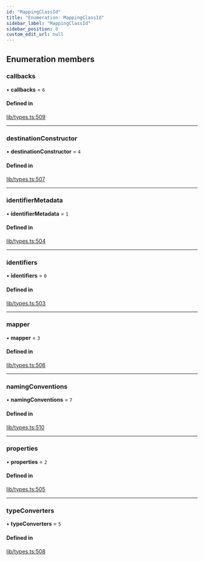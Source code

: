 ```yaml
---
id: "MappingClassId"
title: "Enumeration: MappingClassId"
sidebar_label: "MappingClassId"
sidebar_position: 0
custom_edit_url: null
---
```


## Enumeration members

### callbacks

• **callbacks** = `6`

#### Defined in

[lib/types.ts:509](https://github.com/nartc/mapper/blob/3ff1b7bf/packages/core/src/lib/types.ts#L509)

___

### destinationConstructor

• **destinationConstructor** = `4`

#### Defined in

[lib/types.ts:507](https://github.com/nartc/mapper/blob/3ff1b7bf/packages/core/src/lib/types.ts#L507)

___

### identifierMetadata

• **identifierMetadata** = `1`

#### Defined in

[lib/types.ts:504](https://github.com/nartc/mapper/blob/3ff1b7bf/packages/core/src/lib/types.ts#L504)

___

### identifiers

• **identifiers** = `0`

#### Defined in

[lib/types.ts:503](https://github.com/nartc/mapper/blob/3ff1b7bf/packages/core/src/lib/types.ts#L503)

___

### mapper

• **mapper** = `3`

#### Defined in

[lib/types.ts:506](https://github.com/nartc/mapper/blob/3ff1b7bf/packages/core/src/lib/types.ts#L506)

___

### namingConventions

• **namingConventions** = `7`

#### Defined in

[lib/types.ts:510](https://github.com/nartc/mapper/blob/3ff1b7bf/packages/core/src/lib/types.ts#L510)

___

### properties

• **properties** = `2`

#### Defined in

[lib/types.ts:505](https://github.com/nartc/mapper/blob/3ff1b7bf/packages/core/src/lib/types.ts#L505)

___

### typeConverters

• **typeConverters** = `5`

#### Defined in

[lib/types.ts:508](https://github.com/nartc/mapper/blob/3ff1b7bf/packages/core/src/lib/types.ts#L508)

